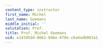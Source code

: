```yaml
---
content_type: instructor
first_name: Michel
last_name: Goemans
middle_initial: ''
salutation: Prof.
title: Prof. Michel Goemans
uid: e143d5dd-8661-046e-870e-c6a4adb063a1
---
```

